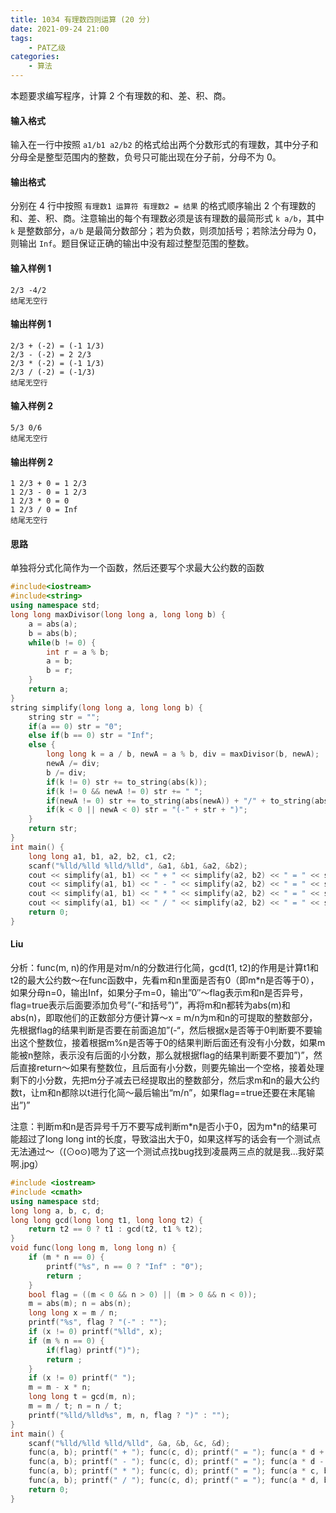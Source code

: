 ```yaml
---
title: 1034 有理数四则运算 (20 分)
date: 2021-09-24 21:00
tags:
    - PAT乙级
categories:
    - 算法
---
```


本题要求编写程序，计算 2 个有理数的和、差、积、商。

#### 输入格式

输入在一行中按照 `a1/b1 a2/b2` 的格式给出两个分数形式的有理数，其中分子和分母全是整型范围内的整数，负号只可能出现在分子前，分母不为 0。

#### 输出格式

分别在 4 行中按照 `有理数1 运算符 有理数2 = 结果` 的格式顺序输出 2 个有理数的和、差、积、商。注意输出的每个有理数必须是该有理数的最简形式 `k a/b`，其中 `k` 是整数部分，`a/b` 是最简分数部分；若为负数，则须加括号；若除法分母为 0，则输出 `Inf`。题目保证正确的输出中没有超过整型范围的整数。

#### 输入样例 1

```in
2/3 -4/2
结尾无空行
```

#### 输出样例 1

```out
2/3 + (-2) = (-1 1/3)
2/3 - (-2) = 2 2/3
2/3 * (-2) = (-1 1/3)
2/3 / (-2) = (-1/3)
结尾无空行
```

#### 输入样例 2

```in
5/3 0/6
结尾无空行
```

#### 输出样例 2

```out
1 2/3 + 0 = 1 2/3
1 2/3 - 0 = 1 2/3
1 2/3 * 0 = 0
1 2/3 / 0 = Inf
结尾无空行
```

#### 思路

单独将分式化简作为一个函数，然后还要写个求最大公约数的函数

```c++
#include<iostream>
#include<string>
using namespace std;
long long maxDivisor(long long a, long long b) {
    a = abs(a);
    b = abs(b);
    while(b != 0) {
        int r = a % b;
        a = b;
        b = r;
    }
    return a;
}
string simplify(long long a, long long b) {
    string str = "";
    if(a == 0) str = "0";
    else if(b == 0) str = "Inf";
    else {
        long long k = a / b, newA = a % b, div = maxDivisor(b, newA);
        newA /= div;
        b /= div;
        if(k != 0) str += to_string(abs(k));
        if(k != 0 && newA != 0) str += " ";  
        if(newA != 0) str += to_string(abs(newA)) + "/" + to_string(abs(b));
        if(k < 0 || newA < 0) str = "(-" + str + ")";
    }
    return str;
}
int main() {
    long long a1, b1, a2, b2, c1, c2;
    scanf("%lld/%lld %lld/%lld", &a1, &b1, &a2, &b2);
    cout << simplify(a1, b1) << " + " << simplify(a2, b2) << " = " << simplify(a1 * b2 + a2 * b1, b1 * b2) << endl;
    cout << simplify(a1, b1) << " - " << simplify(a2, b2) << " = " << simplify(a1 * b2 - a2 * b1, b1 * b2) << endl;
    cout << simplify(a1, b1) << " * " << simplify(a2, b2) << " = " << simplify(a1 * a2, b1 * b2) << endl;
    cout << simplify(a1, b1) << " / " << simplify(a2, b2) << " = " << simplify(a2 < 0 ? a1 * -b2 : a1 * b2, a2 < 0 ? b1 * -a2 : b1 * a2) << endl;
    return 0;
}
```

#### Liu

分析：func(m, n)的作用是对m/n的分数进行化简，gcd(t1, t2)的作用是计算t1和t2的最大公约数～在func函数中，先看m和n里面是否有0（即m\*n是否等于0），如果分母n=0，输出Inf，如果分子m=0，输出”0″～flag表示m和n是否异号，flag=true表示后面要添加负号”(-“和括号”)”，再将m和n都转为abs(m)和abs(n)，即取他们的正数部分方便计算～x = m/n为m和n的可提取的整数部分，先根据flag的结果判断是否要在前面追加”(-“，然后根据x是否等于0判断要不要输出这个整数位，接着根据m%n是否等于0的结果判断后面还有没有小分数，如果m能被n整除，表示没有后面的小分数，那么就根据flag的结果判断要不要加”)”，然后直接return～如果有整数位，且后面有小分数，则要先输出一个空格，接着处理剩下的小分数，先把m分子减去已经提取出的整数部分，然后求m和n的最大公约数t，让m和n都除以t进行化简～最后输出“m/n”，如果flag==true还要在末尾输出”)”

注意：判断m和n是否异号千万不要写成判断m\*n是否小于0，因为m\*n的结果可能超过了long long int的长度，导致溢出大于0，如果这样写的话会有一个测试点无法通过～（(⊙o⊙)嗯为了这一个测试点找bug找到凌晨两三点的就是我…我好菜啊.jpg）

```c++
#include <iostream>
#include <cmath>
using namespace std;
long long a, b, c, d;
long long gcd(long long t1, long long t2) {
    return t2 == 0 ? t1 : gcd(t2, t1 % t2);
}
void func(long long m, long long n) {
    if (m * n == 0) {
        printf("%s", n == 0 ? "Inf" : "0");
        return ;
    }
    bool flag = ((m < 0 && n > 0) || (m > 0 && n < 0));
    m = abs(m); n = abs(n);
    long long x = m / n;
    printf("%s", flag ? "(-" : "");
    if (x != 0) printf("%lld", x);
    if (m % n == 0) {
        if(flag) printf(")");
        return ;
    }
    if (x != 0) printf(" ");
    m = m - x * n;
    long long t = gcd(m, n);
    m = m / t; n = n / t;
    printf("%lld/%lld%s", m, n, flag ? ")" : "");
}
int main() {
    scanf("%lld/%lld %lld/%lld", &a, &b, &c, &d);
    func(a, b); printf(" + "); func(c, d); printf(" = "); func(a * d + b * c, b * d); printf("\n");
    func(a, b); printf(" - "); func(c, d); printf(" = "); func(a * d - b * c, b * d); printf("\n");
    func(a, b); printf(" * "); func(c, d); printf(" = "); func(a * c, b * d); printf("\n");
    func(a, b); printf(" / "); func(c, d); printf(" = "); func(a * d, b * c);
    return 0;
}
```





